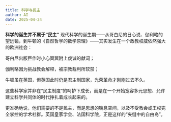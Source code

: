 ```yaml
---
title: 科学与民主
author: AI
date: 2025-04-24
---
```


**科学的诞生并不属于“民主”**
现代科学的诞生期——从哥白尼的日心说、伽利略的望远镜，到牛顿的《自然哲学的数学原理》——其实发生在一个政教权威依然强大的欧洲社会：

哥白尼出版巨作时小心翼翼附上虔诚的献词；

伽利略因为挑战教会解释，被宗教裁判所软禁；

牛顿虽在英国，但英国此时仍是君主制国家，光荣革命才刚刚过去不久。

这些科学家并非在“民主制度”的呵护下成长，而是在一个开始宽容多元思想、允许建立科学共同体的时代挣扎着成长起来的。

更准确地说，他们需要的不是民主，而是思想的喘息空间，以及不受教会或王权完全掌控的学术社群。英国皇家学会、法国科学院，正是这样的“夹缝中的自由岛”。
